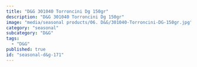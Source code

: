 ```yaml
---
title: "D&G 301040 Torroncini Dg 150gr"
description: "D&G 301040 Torroncini Dg 150gr"
image: "media/seasonal products/06. D&G/301040-Torroncini-DG-150gr.jpg"
category: "seasonal"
subcategory: "D&G"
tags:
  - "D&G"
published: true
id: "seasonal-d&g-171"
---
```

